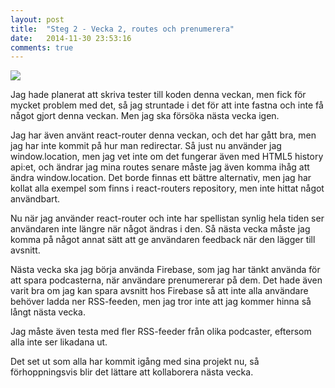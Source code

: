 ```yaml
---
layout: post
title:  "Steg 2 - Vecka 2, routes och prenumerera"
date:   2014-11-30 23:53:16
comments: true
---
```


<img class="float-left" src="http://proxy.klamby.com/ninjapodcat.png" />

Jag hade planerat att skriva tester till koden denna veckan, men fick för
mycket problem med det, så jag struntade i det för att inte fastna och inte få
något gjort denna veckan. Men jag ska försöka nästa vecka igen.

Jag har även använt react-router denna veckan, och det har gått bra, men jag
har inte kommit på hur man redirectar. Så just nu använder jag window.location,
men jag vet inte om det fungerar även med HTML5 history api:et, och ändrar jag
mina routes senare måste jag även komma ihåg att ändra window.location. Det
borde finnas ett bättre alternativ, men jag har kollat alla exempel som finns
i react-routers repository, men inte hittat något användbart.

Nu när jag använder react-router och inte har spellistan synlig hela tiden ser
användaren inte längre när något ändras i den. Så nästa vecka måste jag komma
på något annat sätt att ge användaren feedback när den lägger till avsnitt.

Nästa vecka ska jag börja använda Firebase, som jag har tänkt använda för att
spara podcasterna, när användare prenumererar på dem. Det hade även varit bra
om jag kan spara avsnitt hos Firebase så att inte alla användare behöver ladda
ner RSS-feeden, men jag tror inte att jag kommer hinna så långt nästa vecka.

Jag måste även testa med fler RSS-feeder från olika podcaster, eftersom alla
inte ser likadana ut.

Det set ut som alla har kommit igång med sina projekt nu, så förhoppningsvis
blir det lättare att kollaborera nästa vecka.
